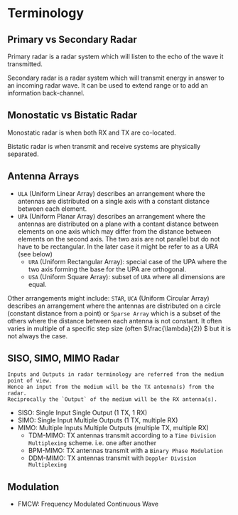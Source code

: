 # Terminology

## Primary vs Secondary Radar

Primary radar is a radar system which will listen to the echo of the wave it transmitted.

Secondary radar is a radar system which will transmit energy in answer to an incoming radar wave. It can be used to extend range or to add an information back-channel. 

## Monostatic vs Bistatic Radar

Monostatic radar is when both RX and TX are co-located.

Bistatic radar is when transmit and receive systems are physically separated.

## Antenna Arrays

* `ULA` (Uniform Linear Array) describes an arrangement where the antennas are distributed on a single axis with a constant distance between each element.
* `UPA` (Uniform Planar Array) describes an arrangement where the antennas are distributed on a plane with a contant distance between elements on one axis which may differ from the distance between elements on the second axis. The two axis are not parallel but do not have to be rectangular. In the later case it might be refer to as a URA (see below) 
  * `URA` (Uniform Rectangular Array): special case of the UPA where the two axis forming the base for the UPA are orthogonal.
  * `USA` (Uniform Square Array): subset of `URA` where all dimensions are equal. 

Other arrangements might include: `STAR`, `UCA` (Uniform Circular Array) describes an arrangement where the antennas are distributed on a circle (constant distance from a point) or `Sparse Array` which is a subset of the others where the distance between each antenna is not constant. It often varies in multiple of a specific step size (often $\frac{\lambda}{2}) $ but it is not always the case.

## SISO, SIMO, MIMO Radar

```{admonition} Convention
Inputs and Outputs in radar terminology are referred from the medium point of view. 
Hence an input from the medium will be the TX antenna(s) from the radar.
Reciprocally the `Output` of the medium will be the RX antenna(s).
```

* SISO: Single Input Single Output (1 TX, 1 RX)
* SIMO: Single Input Multiple Outputs (1 TX, multiple RX)
* MIMO: Multiple Inputs Multiple Outputs (multiple TX, multiple RX)
  * TDM-MIMO: TX antennas transmit according to a `Time Division Multiplexing` scheme. i.e. one after another
  * BPM-MIMO: TX antennas transmit with a `Binary Phase Modulation`
  * DDM-MIMO: TX antennas transmit with `Doppler Division Multiplexing`

## Modulation

* FMCW: Frequency Modulated Continuous Wave

